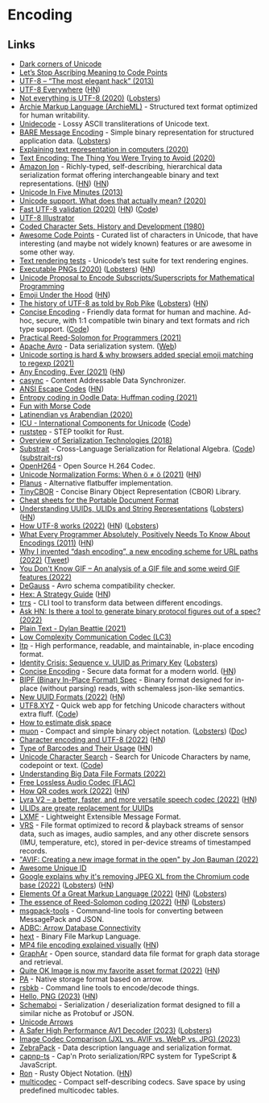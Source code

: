 # Encoding

## Links

- [Dark corners of Unicode](https://eev.ee/blog/2015/09/12/dark-corners-of-unicode/)
- [Let’s Stop Ascribing Meaning to Code Points](https://manishearth.github.io/blog/2017/01/14/stop-ascribing-meaning-to-unicode-code-points/)
- [UTF-8 – “The most elegant hack” (2013)](https://hackaday.com/2013/09/27/utf-8-the-most-elegant-hack/)
- [UTF-8 Everywhere](http://utf8everywhere.org/) ([HN](https://news.ycombinator.com/item?id=22867503))
- [Not everything is UTF-8 (2020)](https://octobus.net/blog/2020-06-05-not-everything-is-utf8.html) ([Lobsters](https://lobste.rs/s/3cus4b/not_everything_is_utf_8))
- [Archie Markup Language (ArchieML)](http://archieml.org/) - Structured text format optimized for human writability.
- [Unidecode](https://github.com/avian2/unidecode) - Lossy ASCII transliterations of Unicode text.
- [BARE Message Encoding](https://baremessages.org/) - Simple binary representation for structured application data. ([Lobsters](https://lobste.rs/s/r9phjo/bare_message_encoding))
- [Explaining text representation in computers (2020)](https://twitter.com/Cor3ntin/status/1277905449065553921)
- [Text Encoding: The Thing You Were Trying to Avoid (2020)](https://pboyd.io/posts/text-encoding/)
- [Amazon Ion](https://amzn.github.io/ion-docs/) - Richly-typed, self-describing, hierarchical data serialization format offering interchangeable binary and text representations. ([HN](https://news.ycombinator.com/item?id=23921610)) ([HN](https://news.ycombinator.com/item?id=29284428))
- [Unicode In Five Minutes (2013)](https://richardjharris.github.io/unicode-in-five-minutes.html)
- [Unicode support. What does that actually mean? (2020)](https://boyter.org/posts/unicode-support-what-does-that-actually-mean/)
- [Fast UTF-8 validation (2020)](https://lemire.me/blog/2020/10/20/ridiculously-fast-unicode-utf-8-validation/) ([HN](https://news.ycombinator.com/item?id=24839113)) ([Code](https://github.com/lemire/validateutf8-experiments))
- [UTF-8 Illustrator](https://utf-8-illustrator.com/)
- [Coded Character Sets, History and Development (1980)](https://textfiles.meulie.net/bitsaved/Books/Mackenzie_CodedCharSets.pdf)
- [Awesome Code Points](https://github.com/Codepoints/awesome-codepoints) - Curated list of characters in Unicode, that have interesting (and maybe not widely known) features or are awesome in some other way.
- [Text rendering tests](https://github.com/unicode-org/text-rendering-tests) - Unicode’s test suite for text rendering engines.
- [Executable PNGs (2020)](https://djharper.dev/post/2020/12/26/executable-pngs/) ([Lobsters](https://lobste.rs/s/npswqw/executable_pngs)) ([HN](https://news.ycombinator.com/item?id=25543191))
- [Unicode Proposal to Encode Subscripts/Superscripts for Mathematical Programming](https://github.com/stevengj/subsuper-proposal)
- [Emoji Under the Hood](https://tonsky.me/blog/emoji/) ([HN](https://news.ycombinator.com/item?id=26574008))
- [The history of UTF-8 as told by Rob Pike](http://doc.cat-v.org/bell_labs/utf-8_history) ([Lobsters](https://lobste.rs/s/jo5he6/history_utf_8_as_told_by_rob_pike)) ([HN](https://news.ycombinator.com/item?id=26735958))
- [Concise Encoding](https://concise-encoding.org/) - Friendly data format for human and machine. Ad-hoc, secure, with 1:1 compatible twin binary and text formats and rich type support. ([Code](https://github.com/kstenerud/concise-encoding))
- [Practical Reed-Solomon for Programmers (2021)](https://berthub.eu/articles/posts/reed-solomon-for-programmers/)
- [Apache Avro](https://github.com/apache/avro) - Data serialization system. ([Web](https://avro.apache.org/))
- [Unicode sorting is hard & why browsers added special emoji matching to regexp (2021)](https://devlog.hexops.com/2021/unicode-sorting-why-browsers-added-special-emoji-matching)
- [Any Encoding, Ever (2021)](https://thephd.dev/any-encoding-ever-ztd-text-unicode-cpp) ([HN](https://news.ycombinator.com/item?id=27695412))
- [casync](https://github.com/systemd/casync) - Content Addressable Data Synchronizer.
- [ANSI Escape Codes](https://gist.github.com/fnky/458719343aabd01cfb17a3a4f7296797) ([HN](https://news.ycombinator.com/item?id=28145209))
- [Entropy coding in Oodle Data: Huffman coding (2021)](https://fgiesen.wordpress.com/2021/08/30/entropy-coding-in-oodle-data-huffman-coding/)
- [Fun with Morse Code](https://apfelmus.nfshost.com/articles/fun-with-morse-code.html)
- [Latinendian vs Arabendian (2020)](https://theorangeduck.com/page/latinendian-arabendian)
- [ICU - International Components for Unicode](https://icu.unicode.org/) ([Code](https://github.com/unicode-org/icu))
- [ruststep](https://github.com/ricosjp/ruststep) - STEP toolkit for Rust.
- [Overview of Serialization Technologies (2018)](https://indico.cern.ch/event/658060/contributions/2898569/attachments/1622526/2582399/pivarski-serialization.pdf)
- [Substrait](https://substrait.io/) - Cross-Language Serialization for Relational Algebra. ([Code](https://github.com/substrait-io/substrait)) ([substrait-rs](https://github.com/andygrove/substrait-rs))
- [OpenH264](https://github.com/cisco/openh264) - Open Source H.264 Codec.
- [Unicode Normalization Forms: When ö ≠ ö (2021)](https://blog.opencore.ch/posts/unicode-normalization-forms/) ([HN](https://news.ycombinator.com/item?id=29751641))
- [Planus](https://github.com/TethysSvensson/planus) - Alternative flatbuffer implementation.
- [TinyCBOR](https://github.com/intel/tinycbor) - Concise Binary Object Representation (CBOR) Library.
- [Cheat sheets for the Portable Document Format](https://github.com/gendx/pdf-cheat-sheets)
- [Understanding UUIDs, ULIDs and String Representations](https://sudhir.io/uuids-ulids) ([Lobsters](https://lobste.rs/s/ucvsxl/understanding_uuids_ulids_string)) ([HN](https://news.ycombinator.com/item?id=29794186))
- [How UTF-8 works (2022)](https://sethmlarson.dev/blog/utf-8) ([HN](https://news.ycombinator.com/item?id=30259097)) ([Lobsters](https://lobste.rs/s/5qtiye/how_utf_8_works))
- [What Every Programmer Absolutely, Positively Needs To Know About Encodings (2011)](https://kunststube.net/encoding/) ([HN](https://news.ycombinator.com/item?id=30384223))
- [Why I invented “dash encoding”, a new encoding scheme for URL paths (2022)](https://simonwillison.net/2022/Mar/5/dash-encoding/) ([Tweet](https://twitter.com/simonw/status/1500228316309061633))
- [You Don't Know GIF – An analysis of a GIF file and some weird GIF features (2022)](https://blog.darrien.dev/posts/you-dont-know-gif/)
- [DeGauss](https://github.com/vertexclique/degauss) - Avro schema compatibility checker.
- [Hex: A Strategy Guide](http://www.mseymour.ca/hex_book/hexstrat.html) ([HN](https://news.ycombinator.com/item?id=30783156))
- [trrs](https://github.com/acheronfail/trrs) - CLI tool to transform data between different encodings.
- [Ask HN: Is there a tool to generate binary protocol figures out of a spec? (2022)](https://news.ycombinator.com/item?id=30895905)
- [Plain Text - Dylan Beattie (2021)](https://www.youtube.com/watch?v=_mZBa3sqTrI)
- [Low Complexity Communication Codec (LC3)](https://github.com/google/liblc3)
- [ltp](https://github.com/socketsupply/ltp) - High performance, readable, and maintainable, in-place encoding format.
- [Identity Crisis: Sequence v. UUID as Primary Key](https://brandur.org/nanoglyphs/026-ids) ([Lobsters](https://lobste.rs/s/l9fnbd/identity_crisis_sequence_v_uuid_as))
- [Concise Encoding](https://concise-encoding.org/) - Secure data format for a modern world. ([HN](https://news.ycombinator.com/item?id=31475779))
- [BIPF (Binary In-Place Format) Spec](https://github.com/ssbc/bipf-spec) - Binary format designed for in-place (without parsing) reads, with schemaless json-like semantics.
- [New UUID Formats (2022)](https://www.ietf.org/id/draft-peabody-dispatch-new-uuid-format-03.html) ([HN](https://news.ycombinator.com/item?id=31715119))
- [UTF8.XYZ](https://utf8.xyz/) - Quick web app for fetching Unicode characters without extra fluff. ([Code](https://github.com/sethmlarson/utf8.xyz))
- [How to estimate disk space](https://lethain.com/how-to-estimate-disk-space/)
- [muon](https://github.com/vshymanskyy/muon) - Compact and simple binary object notation. ([Lobsters](https://lobste.rs/s/a7ougq/on_compact_simple_binary_encoding_on_par)) ([Doc](https://docs.google.com/presentation/d/1MosK6LTy_Rr32eF6HKej6UEtf9vBzdbeSF6YPb1_e4A/present?slide=id.g13be37bd3ba_0_6))
- [Character encoding and UTF-8 (2022)](https://blog.fredrb.com/2022/07/31/character-encoding-utf8/) ([HN](https://news.ycombinator.com/item?id=32299965))
- [Type of Barcodes and Their Usage](https://scanbot.io/blog/types-of-barcodes/) ([HN](https://news.ycombinator.com/item?id=32591356))
- [Unicode Character Search](https://macleod.io/unicode/) - Search for Unicode Characters by name, codepoint or text. ([Code](https://github.com/Alexendoo/unicode-search))
- [Understanding Big Data File Formats (2022)](https://www.vladsiv.com/big-data-file-formats/)
- [Free Lossless Audio Codec (FLAC)](https://github.com/xiph/flac)
- [How QR codes work (2022)](https://typefully.com/DanHollick/qr-codes-T7tLlNi) ([HN](https://news.ycombinator.com/item?id=32837565))
- [Lyra V2 – a better, faster, and more versatile speech codec (2022)](https://opensource.googleblog.com/2022/09/lyra-v2-a-better-faster-and-more-versatile-speech-codec.html) ([HN](https://news.ycombinator.com/item?id=33041114))
- [ULIDs are greate replacement for UUIDs](https://twitter.com/mholt6/status/1577503148821819392)
- [LXMF](https://github.com/markqvist/LXMF) - Lightweight Extensible Message Format.
- [VRS](https://github.com/facebookresearch/vrs) - File format optimized to record & playback streams of sensor data, such as images, audio samples, and any other discrete sensors (IMU, temperature, etc), stored in per-device streams of timestamped records.
- ["AVIF: Creating a new image format in the open" by Jon Bauman (2022)](https://www.youtube.com/watch?v=BUkRlfkv2D8)
- [Awesome Unique ID](https://github.com/grantcarthew/awesome-unique-id)
- [Google explains why it's removing JPEG XL from the Chromium code base (2022)](https://bugs.chromium.org/p/chromium/issues/detail?id=1178058#c84) ([Lobsters](https://lobste.rs/s/27hc2m/google_explains_why_it_s_removing_jpeg_xl)) ([HN](https://news.ycombinator.com/item?id=33399940))
- [Elements Of a Great Markup Language (2022)](https://matklad.github.io/2022/10/28/elements-of-a-great-markup-language.html) ([HN](https://news.ycombinator.com/item?id=33381373)) ([Lobsters](https://lobste.rs/s/cx7wl2/elements_great_markup_language))
- [The essence of Reed-Solomon coding (2022)](https://mazzo.li/posts/reed-solomon.html) ([HN](https://news.ycombinator.com/item?id=33492716)) ([Lobsters](https://lobste.rs/s/hvqgl9/essence_reed_solomon_coding))
- [msgpack-tools](https://github.com/ludocode/msgpack-tools) - Command-line tools for converting between MessagePack and JSON.
- [ADBC: Arrow Database Connectivity](https://github.com/apache/arrow-adbc)
- [hext](https://github.com/gennyble/hext) - Binary File Markup Language.
- [MP4 file encoding explained visually](https://twitter.com/angealbertini/status/1595845629510647808) ([HN](https://news.ycombinator.com/item?id=33741701))
- [GraphAr](https://github.com/alibaba/GraphAr) - Open source, standard data file format for graph data storage and retrieval.
- [Quite OK Image is now my favorite asset format (2022)](https://nullprogram.com/blog/2022/12/18/) ([HN](https://news.ycombinator.com/item?id=34035024))
- [PA](https://github.com/sundy-li/pa) - Native storage format based on arrow.
- [rsbkb](https://github.com/trou/rsbkb) - Command line tools to encode/decode things.
- [Hello, PNG (2023)](https://www.da.vidbuchanan.co.uk/blog/hello-png.html) ([HN](https://news.ycombinator.com/item?id=34425067))
- [Schemaboi](https://github.com/josephg/schemaboi) - Serialization / deserialization format designed to fill a similar niche as Protobuf or JSON.
- [Unicode Arrows](https://unicodearrows.com/)
- [A Safer High Performance AV1 Decoder (2023)](https://www.memorysafety.org/blog/safer-av1-decoder/) ([Lobsters](https://lobste.rs/s/gvloxf/safer_high_performance_av1_decoder))
- [Image Codec Comparison (JXL vs. AVIF vs. WebP vs. JPG) (2023)](https://giannirosato.com/blog/post/image-comparison/)
- [ZebraPack](https://github.com/glycerine/zebrapack) - Data description language and serialization format.
- [capnp-ts](https://github.com/jdiaz5513/capnp-ts) - Cap'n Proto serialization/RPC system for TypeScript & JavaScript.
- [Ron](https://github.com/ron-rs/ron) - Rusty Object Notation. ([HN](https://news.ycombinator.com/item?id=35674063))
- [multicodec](https://github.com/multiformats/multicodec) - Compact self-describing codecs. Save space by using predefined multicodec tables.
